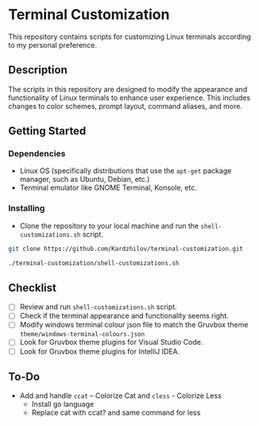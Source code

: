 # Terminal Customization

This repository contains scripts for customizing Linux terminals according to my personal preference.

## Description

The scripts in this repository are designed to modify the appearance and functionality of Linux terminals to enhance user experience. This includes changes to color schemes, prompt layout, command aliases, and more.

## Getting Started

### Dependencies

* Linux OS (specifically distributions that use the `apt-get` package manager, such as Ubuntu, Debian, etc.)
* Terminal emulator like GNOME Terminal, Konsole, etc.

### Installing

* Clone the repository to your local machine and run the `shell-customizations.sh` script.
```bash
git clone https://github.com/Kardzhilov/terminal-customization.git

./terminal-customization/shell-customizations.sh
```
## Checklist

- [ ] Review and run `shell-customizations.sh` script.
- [ ] Check if the terminal appearance and functionality seems right.
- [ ] Modify windows terminal colour json file to match the Gruvbox theme `theme/windows-terminal-colours.json`
- [ ] Look for Gruvbox theme plugins for Visual Studio Code.
- [ ] Look for Gruvbox theme plugins for IntelliJ IDEA.

## To-Do

- Add and handle `ccat` – Colorize Cat and `cless` - Colorize Less
    - Install go language
    - Replace cat with ccat? and same command for less

